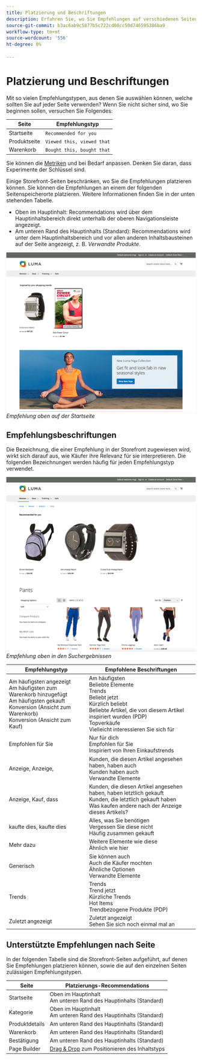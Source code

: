 ```yaml
---
title: Platzierung und Beschriftungen
description: Erfahren Sie, wo Sie Empfehlungen auf verschiedenen Seiten Ihrer Site platzieren können und Vorschläge für häufig verwendete Bezeichnungen für jeden Empfehlungstyp.
source-git-commit: b3ac6ab9c5877b5c722cd08cc50d746595386ba9
workflow-type: tm+mt
source-wordcount: '556'
ht-degree: 0%

---
```


# Platzierung und Beschriftungen

Mit so vielen Empfehlungstypen, aus denen Sie auswählen können, welche sollten Sie auf jeder Seite verwenden? Wenn Sie nicht sicher sind, wo Sie beginnen sollen, versuchen Sie Folgendes:

| Seite | Empfehlungstyp |
|---|---|
| Startseite | `Recommended for you` |
| Produktseite | `Viewed this, viewed that` |
| Warenkorb | `Bought this, bought that` |

Sie können die [Metriken](workspace.md) und bei Bedarf anpassen. Denken Sie daran, dass Experimente der Schlüssel sind.

Einige Storefront-Seiten beschränken, wo Sie die Empfehlungen platzieren können. Sie können die Empfehlungen an einem der folgenden Seitenspeicherorte platzieren. Weitere Informationen finden Sie in der unten stehenden Tabelle.

- Oben im Hauptinhalt: Recommendations wird über dem Hauptinhaltsbereich direkt unterhalb der oberen Navigationsleiste angezeigt.
- Am unteren Rand des Hauptinhalts (Standard): Recommendations wird unter dem Hauptinhaltsbereich und vor allen anderen Inhaltsbausteinen auf der Seite angezeigt, z. B. _Verwandte Produkte_.

![Empfehlungsplatzierung](assets/storefront-home-page-top.png)
_Empfehlung oben auf der Startseite_

## Empfehlungsbeschriftungen

Die Bezeichnung, die einer Empfehlung in der Storefront zugewiesen wird, wirkt sich darauf aus, wie Käufer ihre Relevanz für sie interpretieren. Die folgenden Bezeichnungen werden häufig für jeden Empfehlungstyp verwendet.

![Empfehlungsplatzierung](assets/storefront-search-results-top.png)
_Empfehlung oben in den Suchergebnissen_

| Empfehlungstyp | Empfohlene Beschriftungen |
|---|---|
| Am häufigsten angezeigt<br> Am häufigsten zum Warenkorb hinzugefügt<br>Am häufigsten gekauft<br>Konversion (Ansicht zum Warenkorb)<br>Konversion (Ansicht zum Kauf) | Am häufigsten<br>Beliebte Elemente<br>Trends<br>Beliebt jetzt<br>Kürzlich beliebt<br>Beliebte Artikel, die von diesem Artikel inspiriert wurden (PDP)<br>Topverkäufe<br>Vielleicht interessieren Sie sich für |
| Empfohlen für Sie | Nur für dich<br>Empfohlen für Sie<br>Inspiriert von Ihren Einkaufstrends |
| Anzeige, Anzeige, | Kunden, die diesen Artikel angesehen haben, haben auch<br>Kunden haben auch<br>Verwandte Elemente |
| Anzeige, Kauf, dass | Kunden, die diesen Artikel angesehen haben, haben letztlich gekauft<br>Kunden, die letztlich gekauft haben<br>Was kaufen andere nach der Anzeige dieses Artikels? |
| kaufte dies, kaufte dies | Alles, was Sie benötigen<br>Vergessen Sie diese nicht<br>Häufig zusammen gekauft |
| Mehr dazu | Weitere Elemente wie diese<br>Ähnlich wie hier |
| Generisch | Sie können auch<br>Auch die Käufer mochten<br>Ähnliche Optionen<br>Verwandte Elemente |
| Trends | Trends<br>Trend jetzt<br>Kürzliche Trends<br>Hot Items<br>Trendbezogene Produkte (PDP) |
| Zuletzt angezeigt | Zuletzt angezeigt<br>Sehen Sie sich noch einmal mal an |

## Unterstützte Empfehlungen nach Seite

In der folgenden Tabelle sind die Storefront-Seiten aufgeführt, auf denen Sie Empfehlungen platzieren können, sowie die auf den einzelnen Seiten zulässigen Empfehlungstypen.

| Seite | Platzierungs-Recommendations |
|---|---|
| Startseite | Oben im Hauptinhalt<br>Am unteren Rand des Hauptinhalts (Standard) | Am häufigsten angezeigt<br>Am häufigsten gekauft<br>Am häufigsten zum Warenkorb hinzugefügt<br>Empfohlen für Sie<br>Trends |
| Kategorie | Oben im Hauptinhalt<br>Am unteren Rand des Hauptinhalts (Standard) | Am häufigsten angezeigt<br>Am häufigsten gekauft<br>Am häufigsten zum Warenkorb hinzugefügt<br>Empfohlen für Sie<br>Trends |
| Produktdetails | Am unteren Rand des Hauptinhalts (Standard) | Am häufigsten angezeigt<br>Am häufigsten gekauft<br>Am häufigsten zum Warenkorb hinzugefügt<br>Anzeige, Anzeige,<br>Anzeige: , gekauft als<br>kaufte das, kaufte es<br>Mehr dazu<br>Trends<br>Visuelle Ähnlichkeit |
| Warenkorb | Am unteren Rand des Hauptinhalts (Standard) | Am häufigsten angezeigt<br>Am häufigsten gekauft<br>Am häufigsten zum Warenkorb hinzugefügt<br>Anzeige, Anzeige,<br>Anzeige: , gekauft als<br>kaufte das, kaufte es<br>Mehr dazu<br>Trends |
| Bestätigung | Am unteren Rand des Hauptinhalts (Standard) | Am häufigsten angezeigt<br>Am häufigsten gekauft<br>Am häufigsten zum Warenkorb hinzugefügt<br>Anzeige, Anzeige,<br>Anzeige: , gekauft als<br>kaufte das, kaufte es<br>Mehr dazu<br>Trends |
| Page Builder | [Drag &amp; Drop](https://docs.magento.com/user-guide/cms/page-builder-add-recommendations.html#add-an-existing-recommendation-unit) zum Positionieren des Inhaltstyps | Am häufigsten angezeigt<br>Am häufigsten gekauft<br>Am häufigsten zum Warenkorb hinzugefügt<br>Empfohlen für Sie<br>Trends |
